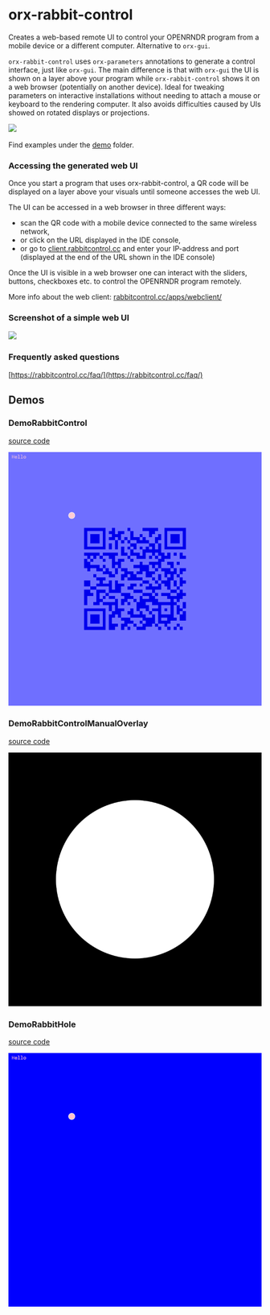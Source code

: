 # orx-rabbit-control

Creates a web-based remote UI to control your OPENRNDR program from a mobile device or a different computer. Alternative to `orx-gui`. 

`orx-rabbit-control` uses `orx-parameters` annotations to generate a control interface, just like `orx-gui`.
The main difference is that with `orx-gui` the UI is shown on a layer above your program while `orx-rabbit-control` 
shows it on a web browser (potentially on another device). Ideal for tweaking parameters on interactive installations 
without needing to attach a mouse or keyboard to the rendering computer. It also avoids difficulties caused by 
UIs showed on rotated displays or projections. 

<a href="http://rabbitcontrol.cc">
  <img src="http://rabbitcontrol.cc/carrot-sketch-c-trans.png" width="50"> 
</a>

Find examples under the [demo](./src/demo/kotlin) folder.

### Accessing the generated web UI

Once you start a program that uses orx-rabbit-control, a QR code will be displayed on a layer above your visuals
until someone accesses the web UI. 

The UI can be accessed in a web browser in three different ways:

- scan the QR code with a mobile device connected to the same wireless network,
- or click on the URL displayed in the IDE console,
- or go to [client.rabbitcontrol.cc](http://client.rabbitcontrol.cc) and enter your IP-address and port (displayed at the end of the URL shown in the IDE console)

Once the UI is visible in a web browser one can interact with the sliders, buttons, checkboxes etc. 
to control the OPENRNDR program remotely.

More info about the web client: 
[rabbitcontrol.cc/apps/webclient/](http://rabbitcontrol.cc/apps/webclient/)

### Screenshot of a simple web UI

<img src="https://rabbitcontrol.cc/apps/webclient/webclient.png" width="150">

### Frequently asked questions

[https://rabbitcontrol.cc/faq/](https://rabbitcontrol.cc/faq/)
<!-- __demos__ -->
## Demos
### DemoRabbitControl
[source code](src/demo/kotlin/DemoRabbitControl.kt)

![DemoRabbitControlKt](https://raw.githubusercontent.com/openrndr/orx/media/orx-jvm/orx-rabbit-control/images/DemoRabbitControlKt.png)

### DemoRabbitControlManualOverlay
[source code](src/demo/kotlin/DemoRabbitControlManualOverlay.kt)

![DemoRabbitControlManualOverlayKt](https://raw.githubusercontent.com/openrndr/orx/media/orx-jvm/orx-rabbit-control/images/DemoRabbitControlManualOverlayKt.png)

### DemoRabbitHole
[source code](src/demo/kotlin/DemoRabbitHole.kt)

![DemoRabbitHoleKt](https://raw.githubusercontent.com/openrndr/orx/media/orx-jvm/orx-rabbit-control/images/DemoRabbitHoleKt.png)

